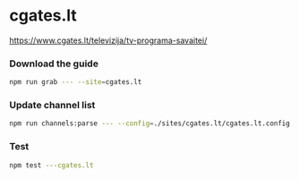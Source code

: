 # cgates.lt

https://www.cgates.lt/televizija/tv-programa-savaitei/

### Download the guide

```sh
npm run grab --- --site=cgates.lt
```

### Update channel list

```sh
npm run channels:parse --- --config=./sites/cgates.lt/cgates.lt.config.js --output=./sites/cgates.lt/cgates.lt.channels.xml
```

### Test

```sh
npm test ---cgates.lt
```

